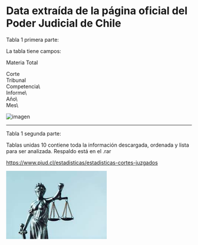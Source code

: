 # Data extraída de la página oficial del Poder Judicial de Chile

Tabla 1 primera parte:

La tabla tiene campos: 

Materia	
Total	

Corte\
Tribunal\
Competencia\	
Informe\	
Año\	
Mes\

![imagen](https://user-images.githubusercontent.com/50757247/156581224-a96dd67e-8261-4431-9c0e-cb2c30e35ca5.png)

***

Tabla 1 segunda parte:





Tablas unidas 10 contiene toda la información descargada, ordenada y lista para ser analizada.
Respaldo está en el .rar

https://www.pjud.cl/estadisticas/estadisticas-cortes-juzgados

![alt text](pj.jpg)


